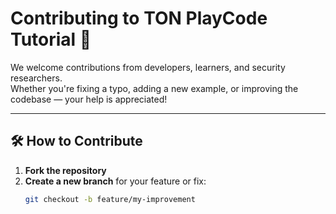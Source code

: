 # Contributing to TON PlayCode Tutorial 🤝

We welcome contributions from developers, learners, and security researchers.  
Whether you're fixing a typo, adding a new example, or improving the codebase — your help is appreciated!

---

## 🛠️ How to Contribute

1. **Fork the repository**
2. **Create a new branch** for your feature or fix:
   ```bash
   git checkout -b feature/my-improvement
